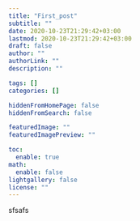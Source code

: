 ```yaml
---
title: "First_post"
subtitle: ""
date: 2020-10-23T21:29:42+03:00
lastmod: 2020-10-23T21:29:42+03:00
draft: false
author: ""
authorLink: ""
description: ""

tags: []
categories: []

hiddenFromHomePage: false
hiddenFromSearch: false

featuredImage: ""
featuredImagePreview: ""

toc:
  enable: true
math:
  enable: false
lightgallery: false
license: ""
---
```


<!--more-->

sfsafs
